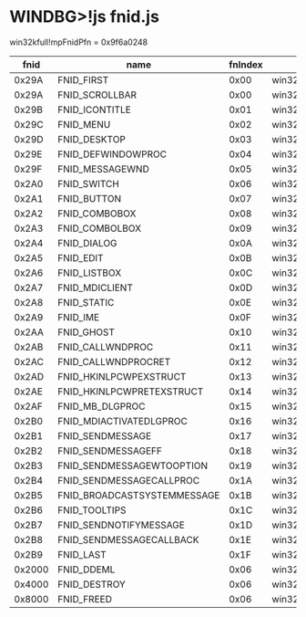 WINDBG>!js fnid.js
===========================
win32kfull!mpFnidPfn = 0x9f6a0248  

|fnid|name|fnIndex|mpFnidPfn
|----|----|----|----
|0x29A|FNID_FIRST|0x00|win32kfull!xxxWrapSBWndProc
|0x29A|FNID_SCROLLBAR|0x00|win32kfull!xxxWrapSBWndProc
|0x29B|FNID_ICONTITLE|0x01|win32kfull!xxxWrapRealDefWindowProc
|0x29C|FNID_MENU|0x02|win32kfull!xxxWrapMenuWindowProc
|0x29D|FNID_DESKTOP|0x03|win32kfull!xxxWrapDesktopWndProc
|0x29E|FNID_DEFWINDOWPROC|0x04|win32kfull!xxxWrapRealDefWindowProc
|0x29F|FNID_MESSAGEWND|0x05|win32kfull!xxxWrapRealDefWindowProc
|0x2A0|FNID_SWITCH|0x06|win32kfull!xxxWrapSwitchWndProc
|0x2A1|FNID_BUTTON|0x07|win32kfull!xxxUnusedFunctionId
|0x2A2|FNID_COMBOBOX|0x08|win32kfull!xxxUnusedFunctionId
|0x2A3|FNID_COMBOLBOX|0x09|win32kfull!xxxUnusedFunctionId
|0x2A4|FNID_DIALOG|0x0A|win32kfull!xxxUnusedFunctionId
|0x2A5|FNID_EDIT|0x0B|win32kfull!xxxUnusedFunctionId
|0x2A6|FNID_LISTBOX|0x0C|win32kfull!xxxUnusedFunctionId
|0x2A7|FNID_MDICLIENT|0x0D|win32kfull!xxxUnusedFunctionId
|0x2A8|FNID_STATIC|0x0E|win32kfull!xxxUnusedFunctionId
|0x2A9|FNID_IME|0x0F|win32kfull!xxxUnusedFunctionId
|0x2AA|FNID_GHOST|0x10|win32kfull!xxxUnusedFunctionId
|0x2AB|FNID_CALLWNDPROC|0x11|win32kfull!fnHkINLPCWPEXSTRUCT
|0x2AC|FNID_CALLWNDPROCRET|0x12|win32kfull!fnHkINLPCWPRETEXSTRUCT
|0x2AD|FNID_HKINLPCWPEXSTRUCT|0x13|win32kfull!xxxUnusedFunctionId
|0x2AE|FNID_HKINLPCWPRETEXSTRUCT|0x14|win32kfull!xxxUnusedFunctionId
|0x2AF|FNID_MB_DLGPROC|0x15|win32kfull!xxxUnusedFunctionId
|0x2B0|FNID_MDIACTIVATEDLGPROC|0x16|win32kfull!xxxUnusedFunctionId
|0x2B1|FNID_SENDMESSAGE|0x17|win32kfull!xxxWrapSendMessage
|0x2B2|FNID_SENDMESSAGEFF|0x18|win32kfull!xxxSendMessageFF
|0x2B3|FNID_SENDMESSAGEWTOOPTION|0x19|win32kfull!xxxSendMessageEx
|0x2B4|FNID_SENDMESSAGECALLPROC|0x1A|win32kfull!xxxWrapCallWindowProc
|0x2B5|FNID_BROADCASTSYSTEMMESSAGE|0x1B|win32kfull!xxxWrapSendMessageBSM
|0x2B6|FNID_TOOLTIPS|0x1C|win32kfull!xxxUnusedFunctionId
|0x2B7|FNID_SENDNOTIFYMESSAGE|0x1D|win32kfull!xxxWrapSendNotifyMessage
|0x2B8|FNID_SENDMESSAGECALLBACK|0x1E|win32kfull!xxxWrapSendMessageCallback
|0x2B9|FNID_LAST|0x1F|win32kfull!xxxUnusedFunctionId
|0x2000|FNID_DDEML|0x06|win32kfull!xxxWrapSwitchWndProc
|0x4000|FNID_DESTROY|0x06|win32kfull!xxxWrapSwitchWndProc
|0x8000|FNID_FREED|0x06|win32kfull!xxxWrapSwitchWndProc